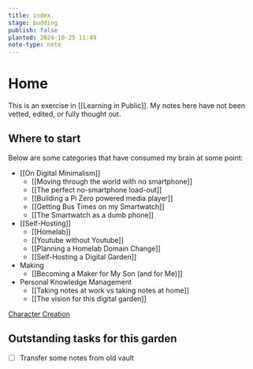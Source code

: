 ```yaml
---
title: index
stage: budding
publish: false
planted: 2024-10-25 11:49
note-type: note
---
```

# Home

This is an exercise in [[Learning in Public]]. My notes here have not been vetted, edited, or fully thought out.

## Where to start
Below are some categories that have consumed my brain at some point:

- [[On Digital Minimalism]]
	- [[Moving through the world with no smartphone]]
	- [[The perfect no-smartphone load-out]]
	- [[Building a Pi Zero powered media player]]
	- [[Getting Bus Times on my Smartwatch]]
	- [[The Smartwatch as a dumb phone]]
- [[Self-Hosting]]
	- [[Homelab]]
	- [[Youtube without Youtube]]
	- [[Planning a Homelab Domain Change]]
	- [[Self-Hosting a Digital Garden]]
- Making
	- [[Becoming a Maker for My Son (and for Me)]]
- Personal Knowledge Management
	- [[Taking notes at work vs taking notes at home]]
	- [[The vision for this digital garden]]

[Character Creation](Character%20Creation.md)
## Outstanding tasks for this garden
- [ ] Transfer some notes from old vault

